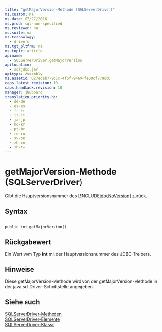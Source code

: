 ```yaml
---
title: "getMajorVersion-Methode (SQLServerDriver)"
ms.custom: na
ms.date: 07/27/2016
ms.prod: sql-non-specified
ms.reviewer: na
ms.suite: na
ms.technology: 
  - drivers
ms.tgt_pltfrm: na
ms.topic: article
apiname: 
  - SQLServerDriver.getMajorVersion
apilocation: 
  - sqljdbc.jar
apitype: Assembly
ms.assetid: 027edab7-9b5c-4f5f-9469-fe00cf7798b6
caps.latest.revision: 10
caps.handback.revision: 10
manager: jhubbard
translation.priority.ht: 
  - de-de
  - es-es
  - fr-fr
  - it-it
  - ja-jp
  - ko-kr
  - pt-br
  - ru-ru
  - sv-se
  - zh-cn
  - zh-tw
---
```

# getMajorVersion-Methode (SQLServerDriver)
  Gibt die Hauptversionsnummer des [!INCLUDE[jdbcNoVersion](../content/includes/jdbcNoVersion_md.md)] zurück.  
  
## Syntax  
  
```  
  
public int getMajorVersion()  
```  
  
## Rückgabewert  
 Ein Wert vom Typ **int** mit der Hauptversionsnummer des JDBC\-Treibers.  
  
## Hinweise  
 Diese getMajorVersion\-Methode wird von der getMajorVersion\-Methode in der java.sql.Driver\-Schnittstelle angegeben.  
  
## Siehe auch  
 [SQLServerDriver-Methoden](../content/SQLServerDriver-Methods.md)   
 [SQLServerDriver-Elemente](../content/SQLServerDriver-Members.md)   
 [SQLServerDriver-Klasse](../content/SQLServerDriver-Class.md)  
  
  